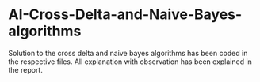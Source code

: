 # AI-Cross-Delta-and-Naive-Bayes-algorithms
Solution to the cross delta and naive bayes algorithms has been coded in the respective files. All explanation with observation has been explained in the report.
